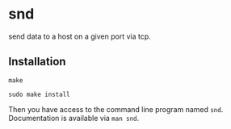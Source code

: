 # snd

send data to a host on a given port via tcp.

## Installation

`make`

`sudo make install`

Then you have access to the command line program named `snd`. Documentation is available via `man snd`.
